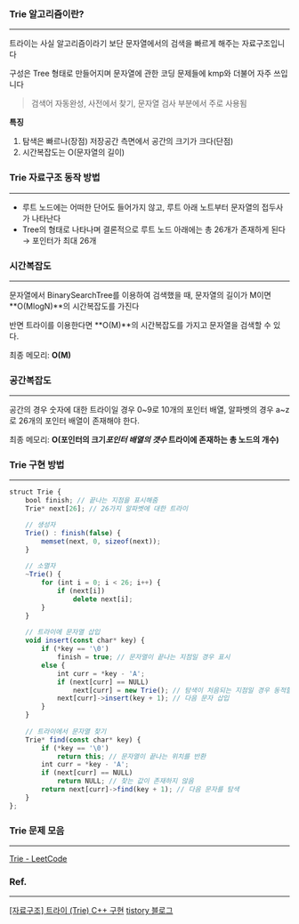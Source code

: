 ### Trie 알고리즘이란?

---

트라이는 사실 알고리즘이라기 보단 문자열에서의 검색을 빠르게 해주는 자료구조입니다

구성은 Tree 형태로 만들어지며 문자열에 관한 코딩 문제들에 kmp와 더불어 자주 쓰입니다

> 검색어 자동완성, 사전에서 찾기, 문자열 검사 부분에서 주로 사용됨

**특징**

1. 탐색은 빠르나(장점) 저장공간 측면에서 공간의 크기가 크다(단점)
2. 시간복잡도는 O(문자열의 길이)

### Trie 자료구조 동작 방법

---

[](https://img1.daumcdn.net/thumb/R1280x0/?scode=mtistory2&fname=https%3A%2F%2Fblog.kakaocdn.net%2Fdn%2FwNWfF%2FbtquI06bYM5%2Fm22bzwlkbL5Eab22O2z8zk%2Fimg.png)


- 루트 노드에는 어떠한 단어도 들어가지 않고, 루트 아래 노트부터 문자열의 접두사가 나타난다
- Tree의 형태로 나타나며 결론적으로 루트 노드 아래에는 총 26개가 존재하게 된다 → 포인터가 최대 26개

### 시간복잡도

---

문자열에서 BinarySearchTree를 이용하여 검색했을 때, 문자열의 길이가 M이면 **O(MlogN)**의 시간복잡도를 가진다

반면 트라이를 이용한다면 **O(M)**의 시간복잡도를 가지고 문자열을 검색할 수 있다.

최종 메모리: **O(M)**

### 공간복잡도

---

공간의 경우 숫자에 대한 트라이일 경우 0~9로 10개의 포인터 배열, 알파벳의 경우 a~z로 26개의 포인터 배열이 존재해야 한다.

최종 메모리: **O(포인터의 크기*포인터 배열의 갯수* 트라이에 존재하는 총 노드의 개수)**

### Trie 구현 방법

---

```jsx
struct Trie { 
	bool finish; // 끝나는 지점을 표시해줌 
	Trie* next[26]; // 26가지 알파벳에 대한 트라이 

	// 생성자 
	Trie() : finish(false) { 
		memset(next, 0, sizeof(next)); 
	}
	
	// 소멸자 
	~Trie() { 
		for (int i = 0; i < 26; i++) {
			if (next[i]) 
				delete next[i]; 
		}
	}
	
	// 트라이에 문자열 삽입 
	void insert(const char* key) { 
		if (*key == '\0') 
			finish = true; // 문자열이 끝나는 지점일 경우 표시 
		else { 
			int curr = *key - 'A'; 
			if (next[curr] == NULL) 
				next[curr] = new Trie(); // 탐색이 처음되는 지점일 경우 동적할당 
			next[curr]->insert(key + 1); // 다음 문자 삽입 
		} 
	}
	
	// 트라이에서 문자열 찾기 
	Trie* find(const char* key) { 
		if (*key == '\0') 
			return this; // 문자열이 끝나는 위치를 반환 
		int curr = *key - 'A'; 
		if (next[curr] == NULL) 
			return NULL; // 찾는 값이 존재하지 않음 
		return next[curr]->find(key + 1); // 다음 문자를 탐색 
	}
};

```

### Trie 문제 모음

---

[Trie - LeetCode](https://leetcode.com/tag/trie/)


### Ref.

---

[[자료구조] 트라이 (Trie) C++ 구현](https://eun-jeong.tistory.com/29)
[tistory 블로그](https://jason9319.tistory.com/129)